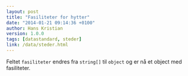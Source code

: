 ```yaml
---
layout: post
title: "Fasiliteter for hytter"
date: "2014-01-21 09:14:36 +0100"
author: Hans Kristian
version: 1.0.0
tags: [datastandard, steder]
link: /data/steder.html
---
```


Feltet `fasiliteter` endres fra `string[]` til `object` og er nå et object med
fasiliteter.

<!-- more -->

